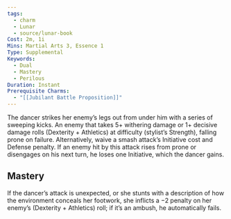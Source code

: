 ```yaml
---
tags:
  - charm
  - Lunar
  - source/lunar-book
Cost: 2m, 1i
Mins: Martial Arts 3, Essence 1
Type: Supplemental
Keywords:
  - Dual
  - Mastery
  - Perilous
Duration: Instant
Prerequisite Charms:
  - "[[Jubilant Battle Proposition]]"
---
```

The dancer strikes her enemy’s legs out from under him with a series of sweeping kicks. An enemy that takes 5+ withering damage or 1+ decisive damage rolls (Dexterity + Athletics) at difficulty (stylist’s Strength), falling prone on failure. Alternatively, waive a smash attack’s Initiative cost and Defense penalty. If an enemy hit by this attack rises from prone or disengages on his next turn, he loses one Initiative, which the dancer gains. 
## Mastery

If the dancer’s attack is unexpected, or she stunts with a description of how the environment conceals her footwork, she inflicts a −2 penalty on her enemy’s (Dexterity + Athletics) roll; if it’s an ambush, he automatically fails.
